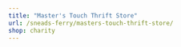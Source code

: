 ```yaml
---
title: "Master's Touch Thrift Store"
url: /sneads-ferry/masters-touch-thrift-store/
shop: charity
---
```

